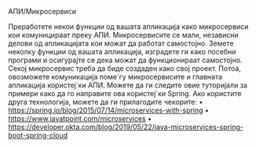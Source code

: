 АПИ/Микросервиси

Преработете некои функции од вашата апликациjа како микросервиси кои комуницираат преку АПИ. Микросервисите се мали, независни делови од апликациjата кои
можат да работат самостоjно. Земете неколку функции од вашата апликациjа, изградете ги
како посебни програми и осигураjте се дека можат да функционираат самостоjно. Секоj
микросервис треба да биде создаден како своj проект. Потоа, овозможете комуникациjа поме´гу микросервисите и главната апликациjа користеj´ки АПИ.
Можете да ги следите овие туториjали за примери како да го направите ова користеj´ки
Spring. Ако користите друга технологиjа, можете да ги прилагодите чекорите:
• https://spring.io/blog/2015/07/14/microservices-with-spring
• https://www.javatpoint.com/microservices
• https://developer.okta.com/blog/2019/05/22/java-microservices-spring-boot-spring-cloud

